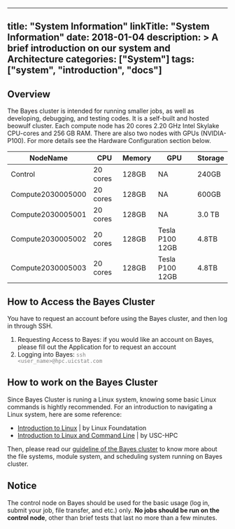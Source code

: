 
---
title: "System Information"
linkTitle: "System Information"
date: 2018-01-04
description: >
  A brief introduction on our system and Architecture
categories: ["System"]
tags: ["system", "introduction", "docs"]
---

## Overview

The Bayes cluster is intended for running smaller jobs, as well as developing, debugging, and testing codes. It is a self-built and hosted  beowulf cluster. Each compute node has 20 cores 2.20 GHz Intel Skylake CPU-cores and 256 GB RAM. There are also two nodes with GPUs (NVIDIA-P100). For more details see the Hardware Configuration section below.

| NodeName          | CPU      | Memory | GPU             | Storage |
|-------------------|----------|--------|-----------------|---------|
| Control           | 20 cores | 128GB  | NA              | 240GB   |
| Compute2030005000 | 20 cores | 128GB  | NA              | 600GB   |
| Compute2030005001 | 20 cores | 128GB  | NA              | 3.0 TB  |
| Compute2030005002 | 20 cores | 128GB  | Tesla P100 12GB | 4.8TB   |
| Compute2030005003 | 20 cores | 128GB  | Tesla P100 12GB | 4.8TB   |


## How to Access the Bayes Cluster

You have to request an account before using the Bayes cluster, and then log in through SSH.

1. Requesting Access to Bayes: if you would like an account on Bayes, please fill out the <a href="https://baidu.com" style="text-decoration: none;">Application</a> for to request an account
2. Logging into Bayes: <code style="color: gray">ssh <user_name>@hpc.uicstat.com</code>

## How to work on the Bayes Cluster

Since Bayes Cluster is runing a Linux system, knowing some basic Linux commands is hightly recommended. For an introduction to navigating a Linux system, here are some reference:
* <a href="https://training.linuxfoundation.org/training/introduction-to-linux/">Introduction to Linux</a> | by Linux Foundatation
* <a href="https://github.com/uschpc/workshop-intro-linux">Introduction to Linux and Command Line</a> | by USC-HPC 

Then, please read our <a href="/document/introduction/">guideline of the Bayes cluster</a> to know more about the file systems, module system, and scheduling system running on Bayes cluster.

## Notice

The control node on Bayes should be used for the basic usage (log in, submit your job, file transfer, and etc.) only. **No jobs should be run on the control node**, other than brief tests that last no more than a few minutes.
